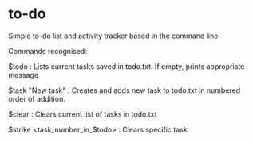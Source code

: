 # to-do
Simple to-do list and activity tracker based in the command line

Commands recognised:

$todo : Lists current tasks saved in todo.txt. If empty, prints appropriate message

$task "New task" : Creates and adds new task to todo.txt in numbered order of addition. 

$clear : Clears current list of tasks in todo.txt

$strike <task_number_in_$todo> : Clears specific task 
